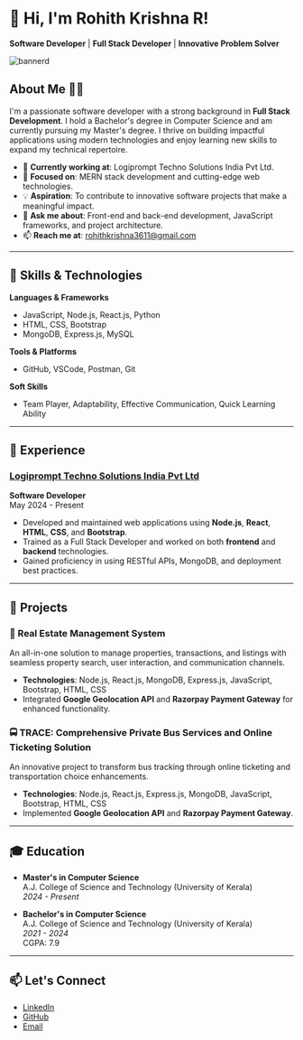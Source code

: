 # 👋 Hi, I'm Rohith Krishna R!

**Software Developer** | **Full Stack Developer** | **Innovative Problem Solver**

![bannerd](https://github.com/user-attachments/assets/83ea8b83-82c3-4673-b4f3-8ac36c9acb6d)


## About Me 🧑‍💻
I'm a passionate software developer with a strong background in **Full Stack Development**. I hold a Bachelor's degree in Computer Science and am currently pursuing my Master's degree. I thrive on building impactful applications using modern technologies and enjoy learning new skills to expand my technical repertoire.

- 🔭 **Currently working at**: Logiprompt Techno Solutions India Pvt Ltd.
- 🌱 **Focused on**: MERN stack development and cutting-edge web technologies.
- 💡 **Aspiration**: To contribute to innovative software projects that make a meaningful impact.
- 💬 **Ask me about**: Front-end and back-end development, JavaScript frameworks, and project architecture.
- 📫 **Reach me at**: [rohithkrishna3611@gmail.com](mailto:rohithkrishna3611@gmail.com)

---

## 🔨 Skills & Technologies
**Languages & Frameworks**  
- JavaScript, Node.js, React.js, Python  
- HTML, CSS, Bootstrap  
- MongoDB, Express.js, MySQL  

**Tools & Platforms**  
- GitHub, VSCode, Postman, Git

**Soft Skills**  
- Team Player, Adaptability, Effective Communication, Quick Learning Ability

---

## 💼 Experience

### [Logiprompt Techno Solutions India Pvt Ltd](http://www.logiprompt.com)
**Software Developer**  
May 2024 - Present  
- Developed and maintained web applications using **Node.js**, **React**, **HTML**, **CSS**, and **Bootstrap**.
- Trained as a Full Stack Developer and worked on both **frontend** and **backend** technologies.
- Gained proficiency in using RESTful APIs, MongoDB, and deployment best practices.

---

## 🌟 Projects

### 🏢 Real Estate Management System
An all-in-one solution to manage properties, transactions, and listings with seamless property search, user interaction, and communication channels.  
- **Technologies**: Node.js, React.js, MongoDB, Express.js, JavaScript, Bootstrap, HTML, CSS  
- Integrated **Google Geolocation API** and **Razorpay Payment Gateway** for enhanced functionality.  

### 🚍 TRACE: Comprehensive Private Bus Services and Online Ticketing Solution
An innovative project to transform bus tracking through online ticketing and transportation choice enhancements.  
- **Technologies**: Node.js, React.js, Express.js, MongoDB, JavaScript, Bootstrap, HTML, CSS  
- Implemented **Google Geolocation API** and **Razorpay Payment Gateway**.

---

## 🎓 Education
- **Master's in Computer Science**  
  A.J. College of Science and Technology (University of Kerala)  
  *2024 - Present*

- **Bachelor's in Computer Science**  
  A.J. College of Science and Technology (University of Kerala)  
  *2021 - 2024*  
  CGPA: 7.9

---

## 📫 Let's Connect
- [LinkedIn](http://www.linkedin.com/in/rohithkrishna13)  
- [GitHub](https://github.com/rohithkrishnar)  
- [Email](mailto:rohithkrishna3611@gmail.com)
